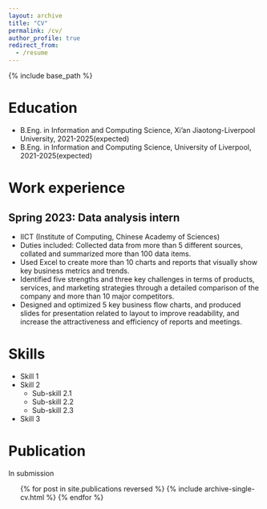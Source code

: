 ```yaml
---
layout: archive
title: "CV"
permalink: /cv/
author_profile: true
redirect_from:
  - /resume
---
```


{% include base_path %}

Education
======
* B.Eng. in Information and Computing Science, Xi’an Jiaotong-Liverpool University, 2021-2025(expected)
* B.Eng. in Information and Computing Science, University of Liverpool, 2021-2025(expected)



Work experience
======
Spring 2023: Data analysis intern
-----
  * IICT (Institute of Computing, Chinese Academy of Sciences)
  * Duties included: Collected data from more than 5 different sources, collated and summarized more than 100 data items.
  * Used Excel to create more than 10 charts and reports that visually show key business metrics and trends.
  * Identified five strengths and three key challenges in terms of products, services, and marketing strategies through a detailed comparison of the company and more than 10 major competitors.
  * Designed and optimized 5 key business flow charts, and produced slides for presentation related to layout to improve readability, and increase the attractiveness and efficiency of reports and meetings.

Skills
======
* Skill 1
* Skill 2
  * Sub-skill 2.1
  * Sub-skill 2.2
  * Sub-skill 2.3
* Skill 3

Publication
======
In submission
  <ul>{% for post in site.publications reversed %}
    {% include archive-single-cv.html %}
  {% endfor %}</ul>
  
